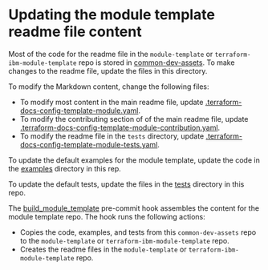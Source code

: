 # Updating the module template readme file content
Most of the code for the readme file in the `module-template` or `terraform-ibm-module-template` repo is stored in [common-dev-assets](https://github.com/terraform-ibm-modules/common-dev-assets). To make changes to the readme file, update the files in this directory.

To modify the Markdown content, change the following files:
- To modify most content in the main readme file, update [.terraform-docs-config-template-module.yaml](.terraform-docs-config-template-module.yaml).
- To modify the contributing section of of the main readme file, update [.terraform-docs-config-template-module-contribution.yaml](.terraform-docs-config-template-module-contribution.yaml).
- To modify the readme file in the `tests` directory, update [.terraform-docs-config-template-module-tests.yaml](.terraform-docs-config-template-module-tests.yaml).

To update the default examples for the module template, update the code in the [examples](examples) directory in this rep.

To update the default tests, update the files in the [tests](tests) directory in this repo.

The [build_module_template](../../.pre-commit-config.yaml) pre-commit hook assembles the content for the module template repo. The hook runs the following actions:
- Copies the code, examples, and tests from this `common-dev-assets` repo to the `module-template` or `terraform-ibm-module-template` repo.
- Creates the readme files in the `module-template` or `terraform-ibm-module-template` repo.

